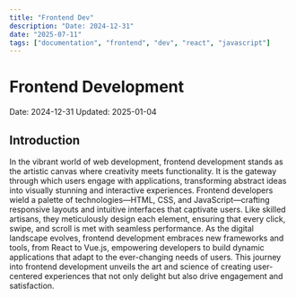 ```yaml
---
title: "Frontend Dev"
description: "Date: 2024-12-31"
date: "2025-07-11"
tags: ["documentation", "frontend", "dev", "react", "javascript"]
---
```


# Frontend Development

Date: 2024-12-31
Updated: 2025-01-04

## Introduction
In the vibrant world of web development, frontend development stands as the artistic canvas where creativity meets functionality. It is the gateway through which users engage with applications, transforming abstract ideas into visually stunning and interactive experiences. Frontend developers wield a palette of technologies—HTML, CSS, and JavaScript—crafting responsive layouts and intuitive interfaces that captivate users. Like skilled artisans, they meticulously design each element, ensuring that every click, swipe, and scroll is met with seamless performance. As the digital landscape evolves, frontend development embraces new frameworks and tools, from React to Vue.js, empowering developers to build dynamic applications that adapt to the ever-changing needs of users. This journey into frontend development unveils the art and science of creating user-centered experiences that not only delight but also drive engagement and satisfaction.
